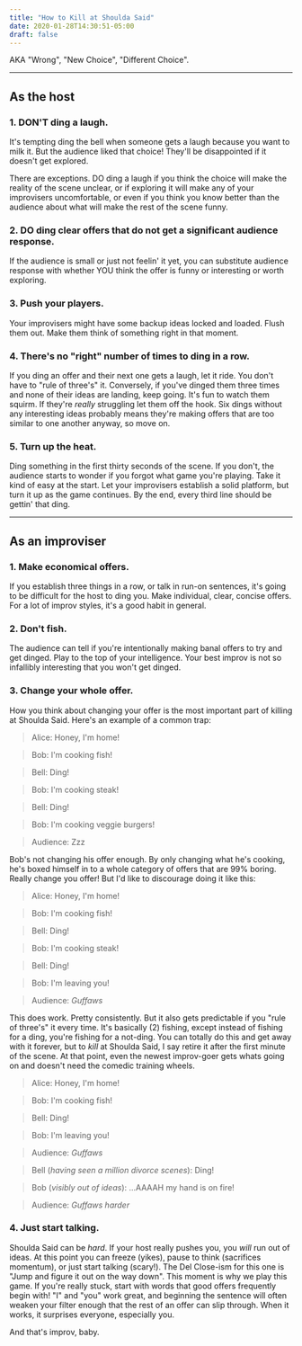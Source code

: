 ```yaml
---
title: "How to Kill at Shoulda Said"
date: 2020-01-28T14:30:51-05:00
draft: false
---
```


AKA "Wrong", "New Choice", "Different Choice".

---

## As the host

### 1. <span class="text-red">DON'T</span> ding a laugh.

It's tempting ding the bell when someone gets a laugh because you want to milk it. But the audience liked that choice! They'll be disappointed if it doesn't get explored.

There are exceptions. <span class="text-green">DO</span> ding a laugh if you think the choice will make the reality of the scene unclear, or if exploring it will make any of your improvisers uncomfortable, or even if you think you know better than the audience about what will make the rest of the scene funny.

### 2. <span class="text-green">DO</span> ding clear offers that do not get a significant audience response.

If the audience is small or just not feelin' it yet, you can substitute audience response with whether YOU think the offer is funny or interesting or worth exploring.

### 3. Push your players.

Your improvisers might have some backup ideas locked and loaded. Flush them out. Make them think of something right in that moment.

### 4. There's no "right" number of times to ding in a row.

If you ding an offer and their next one gets a laugh, let it ride. You don't have to "rule of three's" it. Conversely, if you've dinged them three times and none of their ideas are landing, keep going. It's fun to watch them squirm. If they're _really_ struggling let them off the hook. Six dings without any interesting ideas probably means they're making offers that are too similar to one another anyway, so move on.

### 5. Turn up the heat.

Ding something in the first thirty seconds of the scene. If you don't, the audience starts to wonder if you forgot what game you're playing. Take it kind of easy at the start. Let your improvisers establish a solid platform, but turn it up as the game continues. By the end, every third line should be gettin' that ding.

---

## As an improviser

### 1. Make economical offers.

If you establish three things in a row, or talk in run-on sentences, it's going to be difficult for the host to ding you. Make individual, clear, concise offers. For a lot of improv styles, it's a good habit in general.

### 2. Don't fish.

The audience can tell if you're intentionally making banal offers to try and get dinged. Play to the top of your intelligence. Your best improv is not so infallibly interesting that you won't get dinged.

### 3. Change your whole offer.

How you think about changing your offer is the most important part of killing at Shoulda Said. Here's an example of a common trap:

> Alice: Honey, I'm home!

> Bob: I'm cooking <span class="text-green">fish</span>!

> Bell: Ding!

> Bob: I'm cooking <span class="text-yellow">steak</span>!

> Bell: Ding!

> Bob: I'm cooking <span class="text-orange">veggie burgers</span>!

> Audience: Zzz

Bob's not changing his offer enough. By only changing what he's cooking, he's boxed himself in to a whole category of offers that are 99% boring. Really change you offer! But I'd like to discourage doing it like this:

> Alice: Honey, I'm home!

> Bob: I'm cooking <span class="text-green">fish</span>!

> Bell: Ding!

> Bob: I'm cooking <span class="text-yellow">steak</span>!

> Bell: Ding!

> Bob: I'm <span class="text-orange">leaving you</span>!

> Audience: _Guffaws_

This does work. Pretty consistently. But it also gets predictable if you "rule of three's" it every time. It's basically (2) fishing, except instead of fishing for a ding, you're fishing for a not-ding. You can totally do this and get away with it forever, but to _kill_ at Shoulda Said, I say retire it after the first minute of the scene. At that point, even the newest improv-goer gets whats going on and doesn't need the comedic training wheels.

> Alice: Honey, I'm home!

> Bob: I'm cooking <span class="text-green">fish</span>!

> Bell: Ding!

> Bob: I'm <span class="text-yellow">leaving you</span>!

> Audience: _Guffaws_

> Bell (_having seen a million divorce scenes_): Ding!

> Bob (_visibly out of ideas_): <span class="text-orange">...AAAAH my hand is on fire!</span>

> Audience: _Guffaws harder_

### 4. Just start talking.

Shoulda Said can be _hard_. If your host really pushes you, you _will_ run out of ideas. At this point you can freeze (yikes), pause to think (sacrifices momentum), or just start talking (scary!). The Del Close-ism for this one is "Jump and figure it out on the way down". This moment is why we play this game. If you're really stuck, start with words that good offers frequently begin with! "I" and "you" work great, and beginning the sentence will often weaken your filter enough that the rest of an offer can slip through. When it works, it surprises everyone, especially you.

And that's improv, baby.
